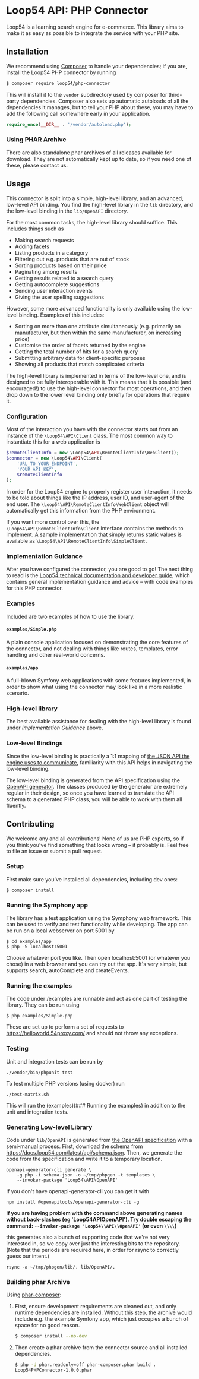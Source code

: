 Loop54 API: PHP Connector
=========================

Loop54 is a learning search engine for e-commerce. This library aims to make it
as easy as possible to integrate the service with your PHP site.


Installation
------------

We recommend using [Composer](https://getcomposer.org/) to handle your
dependencies; if you are, install the Loop54 PHP connector by running

```sh
$ composer require loop54/php-connector
```

This will install it to the `vendor` subdirectory used by composer for
third-party dependencies. Composer also sets up automatic autoloads of all the
dependencies it manages, but to tell your PHP about these, you may have to add
the following call somewhere early in your application.

```php
require_once(__DIR__ . '/vendor/autoload.php');
```

### Using PHAR Archive

There are also standalone phar archives of all releases available for download. They are not automatically kept up to
date, so if you need one of these, please contact us.

Usage
-----

This connector is split into a simple, high-level library, and an advanced,
low-level API binding. You find the high-level library in the `lib` directory,
and the low-level binding in the `lib/OpenAPI` directory.

For the most common tasks, the high-level library should suffice. This includes
things such as

- Making search requests
- Adding facets
- Listing products in a category
- Filtering out e.g. products that are out of stock
- Sorting products based on their price
- Paginating among results
- Getting results related to a search query
- Getting autocomplete suggestions
- Sending user interaction events
- Giving the user spelling suggestions

However, some more advanced functionality is only available using the low-level
binding. Examples of this includes:

- Sorting on more than one attribute simultaneously (e.g. primarily on
  manufacturer, but then within the same manufacturer, on increasing price)
- Customise the order of facets returned by the engine
- Getting the total number of hits for a search query
- Submitting arbitrary data for client-specific purposes
- Showing all products that match complicated criteria

The high-level library is implemented in terms of the low-level one, and is
designed to be fully interoperable with it. This means that it is possible (and
encouraged!) to use the high-level connector for most operations, and then drop
down to the lower level binding only briefly for operations that require it.


### Configuration

Most of the interaction you have with the connector starts out from an instance
of the `\Loop54\API\Client` class. The most common way to instantiate this for a
web application is

```php
$remoteClientInfo = new \Loop54\API\RemoteClientInfo\WebClient();
$connector = new \Loop54\API\Client(
    'URL_TO_YOUR_ENDPOINT',
    'YOUR_API_KEY',
    $remoteClientInfo
);
```

In order for the Loop54 engine to properly register user interaction, it needs
to be told about things like the IP address, user ID, and user-agent of the end
user. The `\Loop54\API\RemoteClientInfo\WebClient` object will automatically get
this information from the PHP environment.

If you want more control over this, the `\Loop54\API\RemoteClientInfo\Client`
interface contains the methods to implement. A sample implementation that simply
returns static values is available as
`\Loop54\API\RemoteClientInfo\SimpleClient`.


### Implementation Guidance

After you have configured the connector, you are good to go! The next thing to
read is the [Loop54 technical documentation and developer
guide](https://docs.loop54.com/latest/), which contains general implementation
guidance and advice – with code examples for this PHP connector.


### Examples

Included are two examples of how to use the library.

#### `examples/Simple.php`

A plain console application focused on demonstrating the core features of the
connector, and not dealing with things like routes, templates, error handling
and other real-world concerns.

#### `examples/app`

A full-blown Symfony web applications with some features implemented, in order
to show what using the connector may look like in a more realistic scenario.



### High-level library

The best available assistance for dealing with the high-level library is found
under *Implementation Guidance* above.



### Low-level Bindings

Since the low-level binding is practically a 1:1 mapping of [the JSON API the
engine uses to communicate](https://docs.loop54.com/latest/api/docs.html),
familiarity with this API helps in navigating the low-level binding.

The low-level binding is generated from the API specification using the [OpenAPI
generator](https://github.com/OpenAPITools/openapi-generator). The classes
produced by the generator are extremely regular in their design, so once you
have learned to translate the API schema to a generated PHP class, you will be
able to work with them all fluently.



Contributing
------------

We welcome any and all contributions! None of us are PHP experts, so if you
think you've find something that looks wrong – it probably is. Feel free to
​file an issue or submit a pull request.

### Setup

First make sure you've installed all dependencies, including dev ones:

```
$ composer install
```

### Running the Symphony app

The library has a test application using the Symphony web framework. This
can be used to verify and test functionality while developing. The app can
be run on a local webserver on port 5001 by

```
$ cd examples/app
$ php -S localhost:5001
```

Choose whatever port you like. Then open localhost:5001 (or whatever you 
chose) in a web browser and you can try out the app. It's very simple, 
but supports search, autoComplete and createEvents.

### Running the examples

The code under /examples are runnable and act as one part of testing the 
library. They can be run using

```
$ php examples/Simple.php
```

These are set up to perform a set of requests to 
https://helloworld.54proxy.com/ and should not throw any exceptions.

### Testing

Unit and integration tests can be run by

```
./vendor/bin/phpunit test
```

To test multiple PHP versions (using docker) run

```
./test-matrix.sh
```

This will run the (examples)(### Running the examples) in addition to the unit and integration tests.

### Generating Low-level Library

Code under `lib/OpenAPI` is generated from [the OpenAPI
specification](https://docs.loop54.com/latest/api/docs.html) with a semi-manual
process. First, download the schema from https://docs.loop54.com/latest/api/schema.json. 
Then, we generate the code from the specification and write it to a
temporary location.

    openapi-generator-cli generate \
        -g php -i schema.json -o ~/tmp/phpgen -t templates \
        --invoker-package 'Loop54\API\OpenAPI'
		
If you don't have openapi-generator-cli you can get it with

	npm install @openapitools/openapi-generator-cli -g

**If you are having problem with the command above generating names without
back-slashes (eg 'Loop54APIOpenAPI'). Try double escaping the command:
`--invoker-package 'Loop54\\API\\OpenAPI'` (or even `\\\\`)**

this generates also a bunch of supporting code that we're not very interested
in, so we copy over just the interesting bits to the repository. (Note that the
periods are required here, in order for rsync to correctly guess our intent.)

    rsync -a ~/tmp/phpgen/lib/. lib/OpenAPI/.

### Building phar Archive

Using [phar-composer](https://github.com/clue/phar-composer):

 1. First, ensure development requirements are cleaned out, and only runtime
    dependencies are installed. Without this step, the archive would include
    e.g. the example Symfony app, which just occupies a bunch of space for no
    good reason.

    ```sh
    $ composer install --no-dev
    ```

 2. Then create a phar archive from the connector source and all installed
    dependencies.

    ```sh
    $ php -d phar.readonly=off phar-composer.phar build .
    Loop54PHPConnector-1.0.0.phar
    ```
